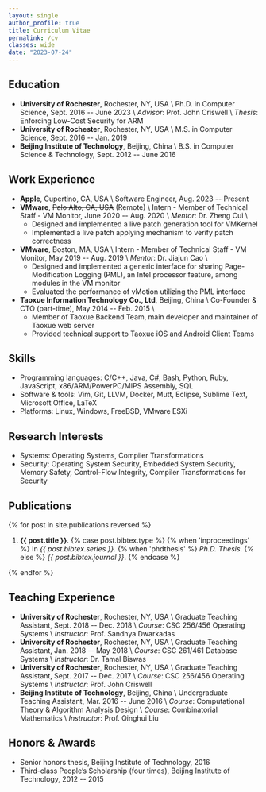 ```yaml
---
layout: single
author_profile: true
title: Curriculum Vitae
permalink: /cv
classes: wide
date: "2023-07-24"
---
```


## Education

- **University of Rochester**, Rochester, NY, USA \\
  Ph.D. in Computer Science, Sept. 2016 -- June 2023 \\
  *Advisor*: Prof. John Criswell \\
  *Thesis*: Enforcing Low-Cost Security for ARM
- **University of Rochester**, Rochester, NY, USA \\
  M.S. in Computer Science, Sept. 2016 -- Jan. 2019
- **Beijing Institute of Technology**, Beijing, China \\
  B.S. in Computer Science & Technology, Sept. 2012 -- June 2016

## Work Experience

- **Apple**, Cupertino, CA, USA \\
  Software Engineer, Aug. 2023 -- Present
- **VMware**, ~~Palo Alto, CA, USA~~ (Remote) \\
  Intern - Member of Technical Staff - VM Monitor, June 2020 -- Aug. 2020 \\
  *Mentor*: Dr. Zheng Cui \\
  - Designed and implemented a live patch generation tool for VMKernel
  - Implemented a live patch applying mechanism to verify patch correctness
- **VMware**, Boston, MA, USA \\
  Intern - Member of Technical Staff - VM Monitor, May 2019 -- Aug. 2019 \\
  *Mentor*: Dr. Jiajun Cao \\
  - Designed and implemented a generic interface for sharing
    Page-Modification Logging (PML), an Intel processor feature, among modules
    in the VM monitor
  - Evaluated the performance of vMotion utilizing the PML interface
- **Taoxue Information Technology Co., Ltd**, Beijing, China \\
  Co-Founder & CTO (part-time), May 2014 -- Feb. 2015 \\
  - Member of Taoxue Backend Team, main developer and maintainer of
    Taoxue web server
  - Provided technical support to Taoxue iOS and Android Client Teams

## Skills

- Programming languages: C/C++, Java, C#, Bash, Python, Ruby, JavaScript,
                         x86/ARM/PowerPC/MIPS Assembly, SQL
- Software & tools: Vim, Git, LLVM, Docker, Mutt, Eclipse, Sublime Text,
                    Microsoft Office, LaTeX
- Platforms: Linux, Windows, FreeBSD, VMware ESXi

## Research Interests

- Systems: Operating Systems, Compiler Transformations
- Security: Operating System Security, Embedded System Security, Memory Safety,
            Control-Flow Integrity, Compiler Transformations for Security

## Publications

{% for post in site.publications reversed %}
 1. <p>
    <b>{{ post.title }}</b>.
    {% case post.bibtex.type %}
      {% when 'inproceedings' %}
        In <i>{{ post.bibtex.series }}</i>.
      {% when 'phdthesis' %}
        <i>Ph.D. Thesis</i>.
      {% else %}
        <i>{{ post.bibtex.journal }}</i>.
    {% endcase %}
    </p>
{% endfor %}

## Teaching Experience

- **University of Rochester**, Rochester, NY, USA \\
  Graduate Teaching Assistant, Sept. 2018 -- Dec. 2018 \\
  *Course*: CSC 256/456 Operating Systems \\
  *Instructor*: Prof. Sandhya Dwarkadas
- **University of Rochester**, Rochester, NY, USA \\
  Graduate Teaching Assistant, Jan. 2018 -- May 2018 \\
  *Course*: CSC 261/461 Database Systems \\
  *Instructor*: Dr. Tamal Biswas
- **University of Rochester**, Rochester, NY, USA \\
  Graduate Teaching Assistant, Sept. 2017 -- Dec. 2017 \\
  *Course*: CSC 256/456 Operating Systems \\
  *Instructor*: Prof. John Criswell
- **Beijing Institute of Technology**, Beijing, China \\
  Undergraduate Teaching Assistant, Mar. 2016 -- June 2016 \\
  *Course*: Computational Theory & Algorithm Analysis Design \\
  *Course*: Combinatorial Mathematics \\
  *Instructor*: Prof. Qinghui Liu

## Honors & Awards

- Senior honors thesis,
  Beijing Institute of Technology, 2016
- Third-class People’s Scholarship (four times),
  Beijing Institute of Technology, 2012 -- 2015
